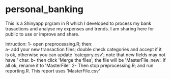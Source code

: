 # personal_banking

This is a Shinyapp prgram in R which I developed to process my bank trasactions and analyse my expenses and trends. I am sharing here for public to use or improve and share. 

Intruction:
1- open preprocessing.R; then:  
  a- add your new transaction files; double check categories and accept if it is ok, otherwise you can update 'category.csv'; note that new fields may not have \' char.
  b- then click 'Merge the files', the file will be 'MasterFile_new'. if all ok, rename it to 'MasterFile'.
2- Then stop preprocessing.R; and run reporting.R. This report uses 'MasterFile.csv'
